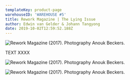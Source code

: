 ```yaml
---
templateKey: product-page
warehouseID: 'WAREHOUSE #5'
title: Rework Magazine | The Lying Issue
author: Edwin van Gelder & Johann Tangyong
date: 2019-10-02T12:59:52.188Z
---
```

![Rework Magazine (2017). Photography Anouk Beckers.](/img/01_rework_photo_anoukbeckers.jpg "Rework Magazine (2017). Photography Anouk Beckers.")

TEXT XXXX

![Rework Magazine (2017). Photography Anouk Beckers.](/img/03_rework_photo_anoukbeckers.jpg "Rework Magazine (2017). Photography Anouk Beckers.")

![Rework Magazine (2017). Photography Anouk Beckers.](/img/02_rework_photo_anoukbeckers.jpg "Rework Magazine (2017). Photography Anouk Beckers.")